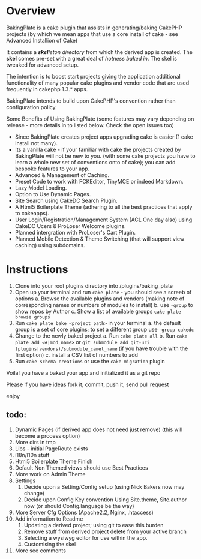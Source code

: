 # Overview

BakingPlate is a cake plugin that assists in generating/baking CakePHP projects
(by which we mean apps that use a core install of cake - see Advanced Installion of Cake) 

It contains a ***skel****leton directory* from which the derived app is created.
The **skel** comes pre-set with a great deal of *hotness baked in*.  The skel is tweaked for advanced setup.

The intention is to boost start projects giving the application additional functionality of
many popular cake plugins and vendor code that are used frequently in cakephp 1.3.* apps.

BakingPlate intends to build upon CakePHP's convention rather than configuration policy.

Some Benefits of Using BakingPlate (some features may vary depending on release - more details in to listed below. Check the open issues too)

* Since BakingPlate creates project apps upgrading cake is easier (1 cake install not many).
* Its a vanilla cake - if your familiar with cake the projects created by BakingPlate will not be new to you.
  (with some cake projects you have to learn a whole new set of conventions onto of cake);
  you can add bespoke features to your app.
* Advanced & Management of Caching.
* Preset Code to work with FCKEditor, TinyMCE or indeed Markdown.
* Lazy Model Loading.
* Option to Use Dynamic Pages.
* Site Search using CakeDC Search Plugin.
* A Html5 Boilerplate Theme (adhering to all the best practices that apply to cakeapps).
* User Login/Registration/Management System (ACL One day also) using CakeDC Ucers &amp; ProLoser Welcome plugins.
* Planned intergration with ProLoser's Cart Plugin.
* Planned Mobile Detection &amp; Theme Switching (that will support view caching) using subdomains.

# Instructions

1. Clone into your root plugins directory into /plugins/baking_plate
2. Open up your terminal and run `cake plate` - you should see a screeb of options
    a. Browse the available plugins and vendors (making note of corresponding names or numbers of modules to install)
    b. use `-group` to show repos by Author
    c. Show a list of available groups `cake plate browse groups`
3. Run `cake plate bake <project_path>` in your terminal
    a. the default  group is a set of core plugins; to set a different group use `-group cakedc` 
4. Change to the newly baked project
    a. Run `cake plate all` 
    b. Run `cake plate add <#|mod_name>` or `git submodule add git-uri (plugins|vendors)/submodule_camel_name` (if you have trouble with the first option)
    c. install a CSV list of numbers to add
5. Run `cake schema creations` or use the `cake migration` plugin
	
Voila! you have a baked your app and initialized it as a git repo

Please if you have ideas fork it, commit, push it, send pull request

enjoy

## todo:


1. Dynamic Pages (if derived app does not need just remove) (this will become a process option)
2. More dirs in tmp
3. Libs - initial PageRoute exists
4. i18n/l10n stuff
5. Html5 Boilerplate Theme Finish
6. Default Non Themed views should use Best Practices
7. More work on Admin Theme
8. Settings
    1. Decide upon a Setting/Config setup (using Nick Bakers now may change)
    2. Decide upon Config Key convention Using Site.theme, Site.author now (or should Config.language be the way)
9. More Server Cfg Options (Apache2.2, Nginx, .htaccess)
10. Add information to Readme
    1. Updating a derived project; using git to ease this burden
    2. Remove stuff from derived project delete from your active branch
    3. Selecting a wysiwyg editor for use within the app.
    4. Customising the skel
11. More see comments
